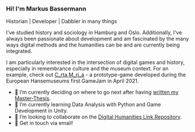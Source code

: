 ### Hi! I'm Markus Bassermann

Historian | Developer | Dabbler in many things

I've studied history and sociology in Hamburg and Oslo. Additionally, I've always been passionate about development and am fascinated by the many ways digital methods and the humanities can be and are currently being integrated. 

I am particularly interested in the intersection of digital games and history, especially in remembrance culture and the museum context. For an example, check out [C_rta M_ri_a](https://wolfenswan.itch.io/hanse-game-jam-2021-carta-marina) - a prototype-game developed during the European Hansemuseums first GameJam in April 2021.

- 🔭 I’m currently deciding on where to go next after having [written my Master-Thesis](https://www.youtube.com/watch?v=_S5UpGx6470).
- 🌱 I’m currently learning Data Analysis with Python and Game Development in Unity.
- 👯 I’m looking to collaborate on the [Digital Humanities Link Repository](https://github.com/Wolfenswan/Digital-Humanities-Link-Repository).
- 💬 Get in touch via email!

<!--
**Wolfenswan/Wolfenswan** is a ✨ _special_ ✨ repository because its `README.md` (this file) appears on your GitHub profile.

Here are some ideas to get you started:

- 🔭 I’m currently working on ...
- 🌱 I’m currently learning ...
- 👯 I’m looking to collaborate on ...
- 🤔 I’m looking for help with ...
- 💬 Ask me about ...
- 📫 How to reach me: ...
- 😄 Pronouns: ...
- ⚡ Fun fact: ...
-->


